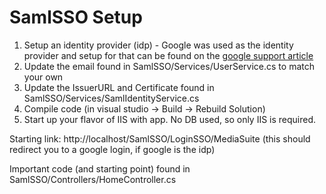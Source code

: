 # SamlSSO Setup

1. Setup an identity provider (idp) - Google was used as the identity provider and setup for that can be found on the [google support article](https://support.google.com/a/answer/6087519?hl=en)
2. Update the email found in SamlSSO/Services/UserService.cs to match your own
3. Update the IssuerURL and Certificate found in SamlSSO/Services/SamlIdentityService.cs
4. Compile code (in visual studio -> Build -> Rebuild Solution)
5. Start up your flavor of IIS with app.  No DB used, so only IIS is required.

Starting link:  http://localhost/SamlSSO/LoginSSO/MediaSuite  (this should redirect you to a google login, if google is the idp)

Important code (and starting point) found in SamlSSO/Controllers/HomeController.cs
